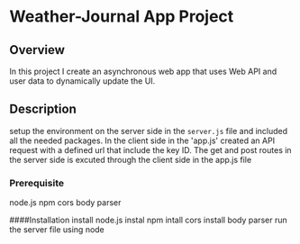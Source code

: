 # Weather-Journal App Project

## Overview
In this project I create an asynchronous web app that uses Web API and user data to dynamically update the UI. 

## Description
setup the environment on the server side in the `server.js` file and included all the needed packages. In the client side in the 'app.js' created an API request with a defined url that include the key ID. The get and post routes in the server side is excuted through the client side in the app.js file

### Prerequisite
node.js
npm
cors
body parser 

####Installation
install node.js
instal npm
intall cors
install body parser
run the server file using node

